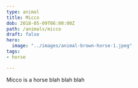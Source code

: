 ```yaml
---
type: animal
title: Micco
dob: 2018-05-09T06:00:00Z
path: /animals/micco
draft: false
hero:
  image: "../images/animal-brown-horse-1.jpeg"
tags:
- horse

---
```

Micco is a horse blah blah blah